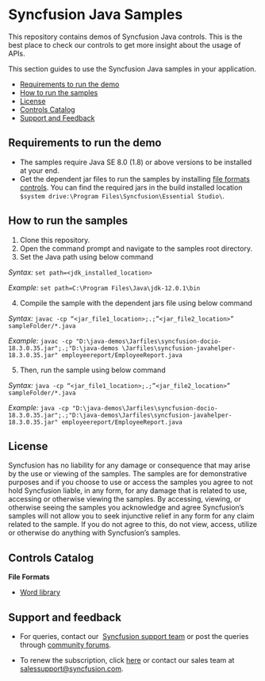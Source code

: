 # Syncfusion Java Samples

This repository contains demos of Syncfusion Java controls. This is the best place to check our controls to get more insight about the usage of APIs. 

This section guides to use the Syncfusion Java samples in your application.

* [Requirements to run the demo](#requirements-to-run-the-demo)
* [How to run the samples](#how-to-run-the-samples)
* [License](#license)
* [Controls Catalog](#controls-catalog)
* [Support and Feedback](#support-and-feedback)

## <a name="requirements-to-run-the-demo"></a>Requirements to run the demo ##

* The samples require Java SE 8.0 (1.8) or above versions to be installed at your end.
* Get the dependent jar files to run the samples by installing [file formats controls](https://www.syncfusion.com/sales/products/fileformats?utm_source=github&utm_medium=listing&utm_campaign=java-demos#). You can find the required jars in the build installed location `$system drive:\Program Files\Syncfusion\Essential Studio\`.

## <a name="how-to-run-the-samples"></a>How to run the samples ##

1.	Clone this repository.
2.	Open the command prompt and navigate to the samples root directory.
3.	Set the Java path using below command

*Syntax:* `set path=<jdk_installed_location>` 

*Example:* `set path=C:\Program Files\Java\jdk-12.0.1\bin`

4.	Compile the sample with the dependent jars file using below command

*Syntax:* `javac -cp “<jar_file1_location>;.;”<jar_file2_location>” sampleFolder/*.java`

*Example:* `javac -cp "D:\java-demos\Jarfiles\syncfusion-docio-18.3.0.35.jar";.;"D:\java-demos \Jarfiles\syncfusion-javahelper-18.3.0.35.jar" employeereport/EmployeeReport.java`

5.	Then, run the sample using below command

*Syntax:* `java -cp “<jar_file1_location>;.;”<jar_file2_location>” sampleFolder/*.java` 

*Example:* `java -cp "D:\java-demos\Jarfiles\syncfusion-docio-18.3.0.35.jar";.;"D:\java-demos\Jarfiles\syncfusion-javahelper-18.3.0.35.jar" employeereport/EmployeeReport.java`


## <a name="license"></a>License ##

Syncfusion has no liability for any damage or consequence that may arise by the use or viewing of the samples. The samples are for demonstrative purposes and if you choose to use or access the samples you agree to not hold Syncfusion liable, in any form, for any damage that is related to use, accessing or otherwise viewing the samples. By accessing, viewing, or otherwise seeing the samples you acknowledge and agree Syncfusion’s samples will not allow you to seek injunctive relief in any form for any claim related to the sample. If you do not agree to this, do not view, access, utilize or otherwise do anything with Syncfusion’s samples.

## <a name="controls-catalog"></a>Controls Catalog ##
**File Formats**
* <a href="docio">Word library<a>

## <a name="support-and-feedback"></a>Support and feedback ##

* For queries, contact our  [Syncfusion support team](https://www.syncfusion.com/support/directtrac/incidents/newincident?utm_source=github&utm_medium=listing&utm_campaign=java-demos#) or post the queries through [community forums](https://www.syncfusion.com/forums?utm_source=github&utm_medium=listing&utm_campaign=java-demos#).

* To renew the subscription, click [here](https://www.syncfusion.com/sales/products?utm_source=github&utm_medium=listing&utm_campaign=java-demos#) or contact our sales team at [salessupport@syncfusion.com](mailto:salessupport@syncfusion.com#). 
